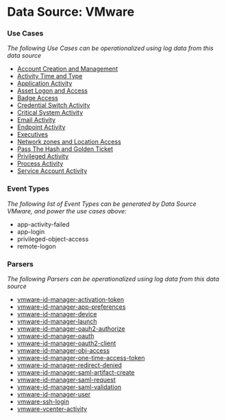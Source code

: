Data Source: VMware
===================

### Use Cases

_The following Use Cases can be operationalized using log data from this data source_

* [Account Creation and Management](usecase_account_creation_and_management.md)
* [Activity Time  and Type](usecase_activity_time__and_type.md)
* [Application Activity](usecase_application_activity.md)
* [Asset Logon and Access](usecase_asset_logon_and_access.md)
* [Badge Access](usecase_badge_access.md)
* [Credential Switch Activity](usecase_credential_switch_activity.md)
* [Critical System Activity](usecase_critical_system_activity.md)
* [Email Activity](usecase_email_activity.md)
* [Endpoint Activity](usecase_endpoint_activity.md)
* [Executives](usecase_executives.md)
* [Network zones and Location Access](usecase_network_zones_and_location_access.md)
* [Pass The Hash and Golden Ticket](usecase_pass_the_hash_and_golden_ticket.md)
* [Privileged Activity](usecase_privileged_activity.md)
* [Process Activity](usecase_process_activity.md)
* [Service Account Activity](usecase_service_account_activity.md)


### Event Types

_The following list of Event Types can be generated by Data Source VMware, and power the use cases above:_

- app-activity-failed
- app-login
- privileged-object-access
- remote-logon


### Parsers

_The following Parsers can be operationalized using log data from this data source_

* [vmware-id-manager-activation-token](parserContent_vmware-id-manager-activation-token.md)
* [vmware-id-manager-app-preferences](parserContent_vmware-id-manager-app-preferences.md)
* [vmware-id-manager-device](parserContent_vmware-id-manager-device.md)
* [vmware-id-manager-launch](parserContent_vmware-id-manager-launch.md)
* [vmware-id-manager-oauh2-authorize](parserContent_vmware-id-manager-oauh2-authorize.md)
* [vmware-id-manager-oauth](parserContent_vmware-id-manager-oauth.md)
* [vmware-id-manager-oauth2-client](parserContent_vmware-id-manager-oauth2-client.md)
* [vmware-id-manager-obj-access](parserContent_vmware-id-manager-obj-access.md)
* [vmware-id-manager-one-time-access-token](parserContent_vmware-id-manager-one-time-access-token.md)
* [vmware-id-manager-redirect-denied](parserContent_vmware-id-manager-redirect-denied.md)
* [vmware-id-manager-saml-artifact-create](parserContent_vmware-id-manager-saml-artifact-create.md)
* [vmware-id-manager-saml-request](parserContent_vmware-id-manager-saml-request.md)
* [vmware-id-manager-saml-validation](parserContent_vmware-id-manager-saml-validation.md)
* [vmware-id-manager-user](parserContent_vmware-id-manager-user.md)
* [vmware-ssh-login](parserContent_vmware-ssh-login.md)
* [vmware-vcenter-activity](parserContent_vmware-vcenter-activity.md)

